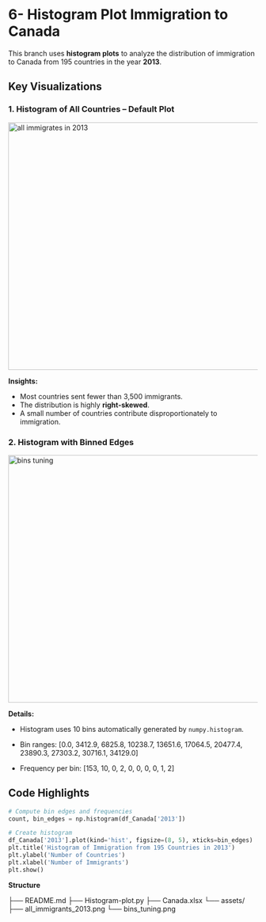 # 6- Histogram Plot Immigration to Canada

This branch uses **histogram plots** to analyze the distribution of immigration to Canada from 195 countries in the year **2013**.

## Key Visualizations

### 1. Histogram of All Countries – Default Plot
<img width="800" height="500" alt="all immigrates in 2013" src="https://github.com/user-attachments/assets/8cb05618-678e-4284-aa46-d0c297d01e1a" />

**Insights:**
- Most countries sent fewer than 3,500 immigrants.
- The distribution is highly **right-skewed**.
- A small number of countries contribute disproportionately to immigration.

### 2. Histogram with Binned Edges
<img width="800" height="500" alt="bins tuning" src="https://github.com/user-attachments/assets/cfd910ba-d7dd-4898-85ea-4d79a722f770" />


**Details:**
- Histogram uses 10 bins automatically generated by `numpy.histogram`.
- Bin ranges:
[0.0, 3412.9, 6825.8, 10238.7, 13651.6, 17064.5, 20477.4, 23890.3, 27303.2, 30716.1, 34129.0]

- Frequency per bin:
[153, 10, 0, 2, 0, 0, 0, 0, 1, 2]


## Code Highlights

```python
# Compute bin edges and frequencies
count, bin_edges = np.histogram(df_Canada['2013'])

# Create histogram
df_Canada['2013'].plot(kind='hist', figsize=(8, 5), xticks=bin_edges)
plt.title('Histogram of Immigration from 195 Countries in 2013')
plt.ylabel('Number of Countries')
plt.xlabel('Number of Immigrants')
plt.show()
```
**Structure**

├── README.md
├── Histogram-plot.py
├── Canada.xlsx
└── assets/
    ├── all_immigrants_2013.png
    └── bins_tuning.png

